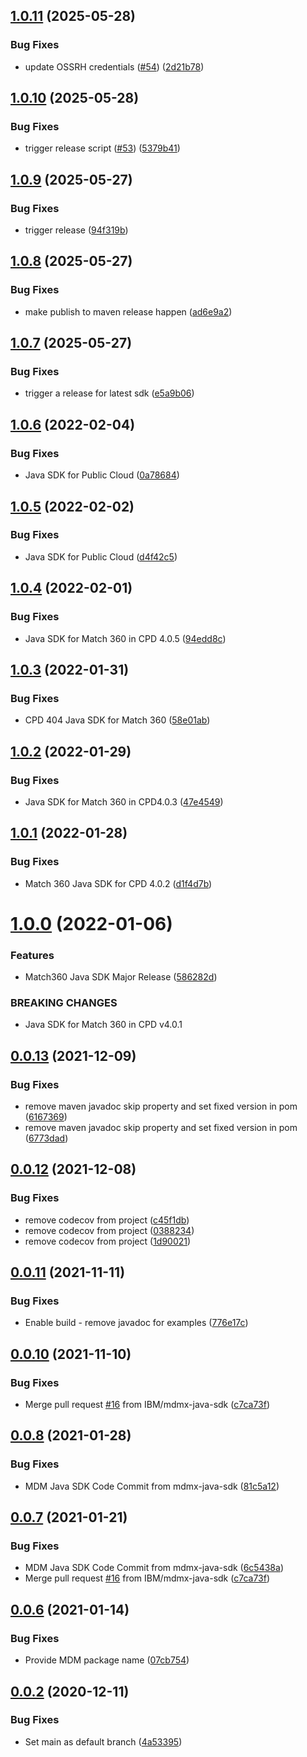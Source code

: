 ## [1.0.11](https://github.com/IBM/mdm-java-sdk/compare/1.0.10...1.0.11) (2025-05-28)


### Bug Fixes

* update OSSRH credentials ([#54](https://github.com/IBM/mdm-java-sdk/issues/54)) ([2d21b78](https://github.com/IBM/mdm-java-sdk/commit/2d21b78838fd072f45c5605bcfcc67a034531484))

## [1.0.10](https://github.com/IBM/mdm-java-sdk/compare/1.0.9...1.0.10) (2025-05-28)


### Bug Fixes

* trigger release script ([#53](https://github.com/IBM/mdm-java-sdk/issues/53)) ([5379b41](https://github.com/IBM/mdm-java-sdk/commit/5379b41eb783be9ac9809302cd3f3fa75e728f1d))

## [1.0.9](https://github.com/IBM/mdm-java-sdk/compare/1.0.8...1.0.9) (2025-05-27)


### Bug Fixes

* trigger release ([94f319b](https://github.com/IBM/mdm-java-sdk/commit/94f319b50df9cb3efb7cbcffa9258e3a86c24f31))

## [1.0.8](https://github.com/IBM/mdm-java-sdk/compare/1.0.7...1.0.8) (2025-05-27)


### Bug Fixes

* make publish to maven release happen ([ad6e9a2](https://github.com/IBM/mdm-java-sdk/commit/ad6e9a2597b3d95fc0e09eec17d6fb6bfa452098))

## [1.0.7](https://github.com/IBM/mdm-java-sdk/compare/1.0.6...1.0.7) (2025-05-27)


### Bug Fixes

* trigger a release for latest sdk ([e5a9b06](https://github.com/IBM/mdm-java-sdk/commit/e5a9b06a3ed4f6c33d5c890fa9e6e1c0aa5c2dab))

## [1.0.6](https://github.com/IBM/mdm-java-sdk/compare/1.0.5...1.0.6) (2022-02-04)


### Bug Fixes

* Java SDK for Public Cloud ([0a78684](https://github.com/IBM/mdm-java-sdk/commit/0a78684c60aa41a46198d4800a5610bde1acd257))

## [1.0.5](https://github.com/IBM/mdm-java-sdk/compare/1.0.4...1.0.5) (2022-02-02)


### Bug Fixes

* Java SDK for Public Cloud ([d4f42c5](https://github.com/IBM/mdm-java-sdk/commit/d4f42c5bc402372050a1890d8e28580c3750d435))

## [1.0.4](https://github.com/IBM/mdm-java-sdk/compare/1.0.3...1.0.4) (2022-02-01)


### Bug Fixes

* Java SDK for Match 360 in CPD 4.0.5 ([94edd8c](https://github.com/IBM/mdm-java-sdk/commit/94edd8c3367d0cd5b18f676692425e2702f65d08))

## [1.0.3](https://github.com/IBM/mdm-java-sdk/compare/1.0.2...1.0.3) (2022-01-31)


### Bug Fixes

* CPD 404 Java SDK for Match 360 ([58e01ab](https://github.com/IBM/mdm-java-sdk/commit/58e01ab1186d6f0174e31bad308f1b0f1bf9ebe1))

## [1.0.2](https://github.com/IBM/mdm-java-sdk/compare/1.0.1...1.0.2) (2022-01-29)


### Bug Fixes

* Java SDK for Match 360 in CPD4.0.3  ([47e4549](https://github.com/IBM/mdm-java-sdk/commit/47e4549cdccbae1c11c736d4bb34178796efb33a))

## [1.0.1](https://github.com/IBM/mdm-java-sdk/compare/1.0.0...1.0.1) (2022-01-28)


### Bug Fixes

* Match 360 Java SDK for CPD 4.0.2 ([d1f4d7b](https://github.com/IBM/mdm-java-sdk/commit/d1f4d7bed2b2029d019c1f11593606a20a564320))

# [1.0.0](https://github.com/IBM/mdm-java-sdk/compare/0.0.13...1.0.0) (2022-01-06)


### Features

* Match360 Java SDK Major Release ([586282d](https://github.com/IBM/mdm-java-sdk/commit/586282df46b687a7d596c210eb797b66ca7f1b9e))


### BREAKING CHANGES

* Java SDK for Match 360 in CPD v4.0.1

## [0.0.13](https://github.com/IBM/mdm-java-sdk/compare/0.0.12...0.0.13) (2021-12-09)


### Bug Fixes

* remove maven javadoc skip property and set fixed version in pom ([6167369](https://github.com/IBM/mdm-java-sdk/commit/6167369c829efd8da928695aa73d8882cbf47571))
* remove maven javadoc skip property and set fixed version in pom ([6773dad](https://github.com/IBM/mdm-java-sdk/commit/6773dadfd8a008170fbc59f0d9a392c030e07332))

## [0.0.12](https://github.com/IBM/mdm-java-sdk/compare/0.0.11...0.0.12) (2021-12-08)


### Bug Fixes

* remove codecov from project ([c45f1db](https://github.com/IBM/mdm-java-sdk/commit/c45f1db4ccac04171002387997c38cb4fc070d31))
* remove codecov from project ([0388234](https://github.com/IBM/mdm-java-sdk/commit/0388234628c7b6bc1b91f9820339897c1f091913))
* remove codecov from project ([1d90021](https://github.com/IBM/mdm-java-sdk/commit/1d90021bebc4dec08a2538bb17014f936e67680a))

## [0.0.11](https://github.com/IBM/mdm-java-sdk/compare/0.0.10...0.0.11) (2021-11-11)


### Bug Fixes

* Enable build - remove javadoc for examples ([776e17c](https://github.com/IBM/mdm-java-sdk/commit/776e17cb780ce56571bd82117830f2acef992602))

## [0.0.10](https://github.com/IBM/mdm-java-sdk/compare/0.0.9...0.0.10) (2021-11-10)


### Bug Fixes

* Merge pull request [#16](https://github.com/IBM/mdm-java-sdk/issues/16) from IBM/mdmx-java-sdk ([c7ca73f](https://github.com/IBM/mdm-java-sdk/commit/c7ca73f020031138d45365976c421b560fab2aa9))

## [0.0.8](https://github.com/IBM/mdm-java-sdk/compare/0.0.7...0.0.8) (2021-01-28)


### Bug Fixes

* MDM Java SDK Code Commit from mdmx-java-sdk ([81c5a12](https://github.com/IBM/mdm-java-sdk/commit/81c5a124bd690a70876480a4d2e1e3170f25c722))

## [0.0.7](https://github.com/IBM/mdm-java-sdk/compare/0.0.6...0.0.7) (2021-01-21)


### Bug Fixes

* MDM Java SDK Code Commit from mdmx-java-sdk ([6c5438a](https://github.com/IBM/mdm-java-sdk/commit/6c5438ae14e7eaeb18a2e659a5462f1c380cd70b))
* Merge pull request [#16](https://github.com/IBM/mdm-java-sdk/issues/16) from IBM/mdmx-java-sdk ([c7ca73f](https://github.com/IBM/mdm-java-sdk/commit/c7ca73f020031138d45365976c421b560fab2aa9))

## [0.0.6](https://github.com/IBM/mdm-java-sdk/compare/0.0.5...0.0.6) (2021-01-14)


### Bug Fixes

* Provide MDM package name ([07cb754](https://github.com/IBM/mdm-java-sdk/commit/07cb754dcf6da52fd0d9a00b59e4f54d4fe9215e))

## [0.0.2](https://github.com/IBM/mdm-java-sdk/compare/v0.0.1...0.0.2) (2020-12-11)


### Bug Fixes

* Set main as default branch ([4a53395](https://github.com/IBM/mdm-java-sdk/commit/4a53395fbf009d76d673fa80c8caf406c57db59b))
